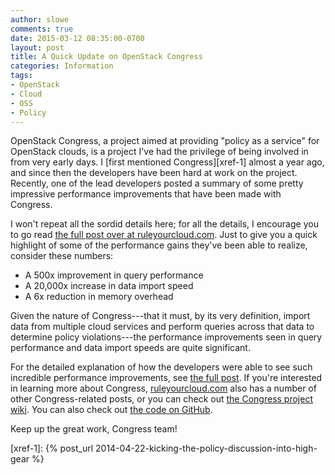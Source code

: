 ```yaml
---
author: slowe
comments: true
date: 2015-03-12 08:35:00-0700
layout: post
title: A Quick Update on OpenStack Congress
categories: Information
tags:
- OpenStack
- Cloud
- OSS
- Policy
---
```


OpenStack Congress, a project aimed at providing "policy as a service" for OpenStack clouds, is a project I've had the privilege of being involved in from very early days. I [first mentioned Congress][xref-1] almost a year ago, and since then the developers have been hard at work on the project. Recently, one of the lead developers posted a summary of some pretty impressive performance improvements that have been made with Congress.

I won't repeat all the sordid details here; for all the details, I encourage you to go read [the full post over at ruleyourcloud.com][link-1]. Just to give you a quick highlight of some of the performance gains they've been able to realize, consider these numbers:

* A 500x improvement in query performance
* A 20,000x increase in data import speed
* A 6x reduction in memory overhead

Given the nature of Congress---that it must, by its very definition, import data from multiple cloud services and perform queries across that data to determine policy violations---the performance improvements seen in query performance and data import speeds are quite significant.

For the detailed explanation of how the developers were able to see such incredible performance improvements, see [the full post][link-1]. If you're interested in learning more about Congress, [ruleyourcloud.com][link-4] also has a number of other Congress-related posts, or you can check out [the Congress project wiki][link-2]. You can also check out [the code on GitHub][link-3].

Keep up the great work, Congress team!


[link-1]: http://ruleyourcloud.com/2015/03/12/scaling-up-congress.html
[link-2]: https://wiki.openstack.org/wiki/Congress
[link-3]: https://github.com/stackforge/congress
[link-4]: http://ruleyourcloud.com/
[xref-1]: {% post_url 2014-04-22-kicking-the-policy-discussion-into-high-gear %}
